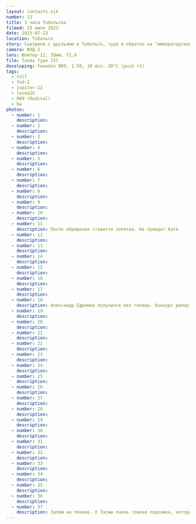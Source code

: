 ```yaml
---
layout: contacts.njk
number: 13
title: 3 часа Тобольска
filmed: 15 июля 2023
date: 2023-07-23
location: Тобольск
story: Съездили с друзьями в Тобольск, туда и обратно на "императорском поезде". Император - Николай II и путь его повторять не очень хочется, но поезду все равно, он просто делает свою работу. Вообще поездку следовало назвать "два обеда и обратно", т.к. после прибытия действительно случилось два раза подряд поесть, немного погулять и отправиться восвояси. С общепитом, к слову, тут стало веселее. В этот раз решил взять в поездку старенький ФЭД-2, которым уже несколько лет не пользовался. В целом, результат неплохой, самая главная проблема - кадрирование. Дело в том, что фотоаппарат дальномерный и без коррекции параллакса + с Юпитером надо использовать внешний видоискатель. С непривычки фотографируешь чуть-чуть не то, что видишь. А еще проблема техническая - пленка пошла чуть ниже кадрового окна, поэтому везде сверху фото сильно обрезаны. А вот с проявкой получилось весьма неплохо, хоть и чуть необычно - пришлось пушить на 1 ступень (пленка 100ISO отснята как 200). Результатом вполне удовлетворен, а 35мм объектив порадовал, ибо 28мм на олимпусе поднадоело
camera: ФЭД-2
lens: Юпитер-12, 35мм, f2.8
film: Tasma Type 25l
developing: Fomadon R09, 1:50, 10 min, 20°C (push +1)
tags:
  - roll
  - fed-2
  - jupiter-12
  - tasma25
  - R09 (Rodinal)
  - bw
photos:
  - number: 1
    description:
  - number: 2
    description:
  - number: 3
    description:
  - number: 4
    description:
  - number: 5
    description:
  - number: 6
    description:
  - number: 7
    description:
  - number: 8
    description:
  - number: 9
    description:
  - number: 10
    description:
  - number: 11
    description: После обращения ставится запятая. Не приедет Катя
  - number: 12
    description:
  - number: 13
    description:
  - number: 14
    description:
  - number: 15
    description:
  - number: 16
    description:
  - number: 17
    description:
  - number: 18
    description: Александр Ефремов получился без головы. Конкурс репортажной фотографии «Памяти Александра Ефремова» проводится до сих пор, в этом году заявки принимались до 30 июня
  - number: 19
    description:
  - number: 20
    description:
  - number: 21
    description:
  - number: 22
    description:
  - number: 23
    description:
  - number: 24
    description:
  - number: 25
    description:
  - number: 26
    description:
  - number: 27
    description:
  - number: 28
    description:
  - number: 29
    description:
  - number: 30
    description:
  - number: 31
    description:
  - number: 32
    description:
  - number: 33
    description:
  - number: 34
    description:
  - number: 35
    description:
  - number: 36
    description:
  - number: 37
    description: Залом на пленке. У Тасмы очень тонкая подложка, которая смялась во время зарядки последнего кадра в спираль проявочного бочка
---
```

